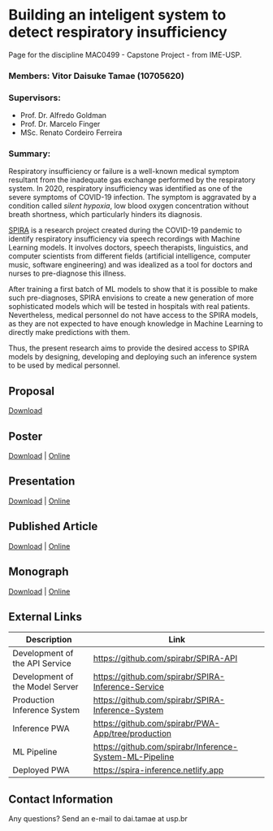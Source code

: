 #  Building an inteligent system to detect respiratory insufficiency

Page for the discipline MAC0499 - Capstone Project - from IME-USP.

### **Members:** Vitor Daisuke Tamae (10705620)

### **Supervisors:** 
  - Prof. Dr. Alfredo Goldman
  - Prof. Dr. Marcelo Finger
  - MSc. Renato Cordeiro Ferreira

### **Summary:**

Respiratory insufficiency or failure is a well-known medical symptom resultant from the inadequate gas exchange performed by the respiratory system. In 2020, respiratory insufficiency was identified as one of the severe symptoms of COVID-19 infection. The symptom is aggravated by a condition called _silent hypoxia_, low blood oxygen concentration without breath shortness, which particularly hinders its diagnosis. 

[SPIRA](https://spira.ime.usp.br/coleta/) is a research project created during the COVID-19 pandemic to identify respiratory insufficiency via speech recordings with Machine Learning models. It involves doctors, speech therapists, linguistics, and computer scientists from different fields (artificial intelligence, computer music, software engineering) and was idealized as a tool for doctors and nurses to pre-diagnose this illness.

After training a first batch of ML models to show that it is possible to make such pre-diagnoses, SPIRA envisions to create a new generation of more sophisticated models which will be tested in hospitals with real patients. Nevertheless, medical personnel do not have access to the SPIRA models, as they are not expected to have enough knowledge in Machine Learning to directly make predictions with them.

Thus, the present research aims to provide the desired access to SPIRA models by designing, developing and deploying such an inference system to be used by medical personnel.

## Proposal

[Download](./proposal.pdf)

## Poster

[Download](./poster.pdf) | [Online](https://drive.google.com/file/d/15dbV7KsLiHwZkQgYzuRGgUEF9nNb5awS/view?usp=sharing)

## Presentation

[Download](./presentation.pptx) | [Online](https://docs.google.com/presentation/d/1RKhTTkeD6HOD4D7IiNZX1Exfg9wI8em65-ypmwZVLkA/edit?usp=sharing)

## Published Article

[Download](./cbsoft.pdf) | [Online](https://drive.google.com/file/d/1AD1AxlDt6Sp83YW-6cOtSjgU_iNKuuqM/view?usp=sharing)

## Monograph

[Download](./Monograph.pdf) | [Online]()

## External Links

| Description | Link |
| --- | --- |
| Development of the API Service | <https://github.com/spirabr/SPIRA-API> |
| Development of the Model Server | <https://github.com/spirabr/SPIRA-Inference-Service> |
| Production Inference System | <https://github.com/spirabr/SPIRA-Inference-System> | 
| Inference PWA | <https://github.com/spirabr/PWA-App/tree/production> | 
| ML Pipeline | <https://github.com/spirabr/Inference-System-ML-Pipeline> | 
| Deployed PWA | <https://spira-inference.netlify.app> | 

## Contact Information

Any questions? Send an e-mail to dai.tamae at usp.br